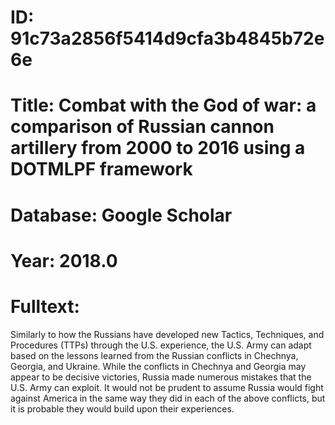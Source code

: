 # ID: 91c73a2856f5414d9cfa3b4845b72e6e
# Title: Combat with the God of war: a comparison of Russian cannon artillery from 2000 to 2016 using a DOTMLPF framework
# Database: Google Scholar
# Year: 2018.0
# Fulltext:
Similarly to how the Russians have developed new Tactics, Techniques, and Procedures (TTPs) through the U.S. experience, the U.S. Army can adapt based on the lessons learned from the Russian conflicts in Chechnya, Georgia, and Ukraine.
While the conflicts in Chechnya and Georgia may appear to be decisive victories, Russia made numerous mistakes that the U.S. Army can exploit.
It would not be prudent to assume Russia would fight against America in the same way they did in each of the above conflicts, but it is probable they would build upon their experiences.